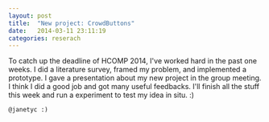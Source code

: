 ```yaml
---
layout: post
title:  "New project: CrowdButtons"
date:   2014-03-11 23:11:19
categories: reserach
---
```

To catch up the deadline of HCOMP 2014, I've worked hard in the past one weeks. I did a literature survey, framed my problem, and implemented a prototype. I gave a presentation about my new project in the group meeting. I think I did a good job and got many useful feedbacks. I'll finish all the stuff this week and run a experiment to test my idea in situ. :)

`@janetyc :)`


